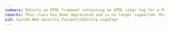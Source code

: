 ```yaml
---
summary: Returns an HTML fragment containing an HTML <img> tag for a Passport link. This class is deprecated.
remarks: This class has been deprecated and is no longer supported. Microsoft Passport Network has been replaced by Windows Live ID. For more information about how to use Windows Live ID to authenticate users in a Web application, see [Windows Live ID SDK](http://go.microsoft.com/fwlink/?LinkId=106346).
uid: System.Web.Security.PassportIdentity.LogoTag*
---
```


